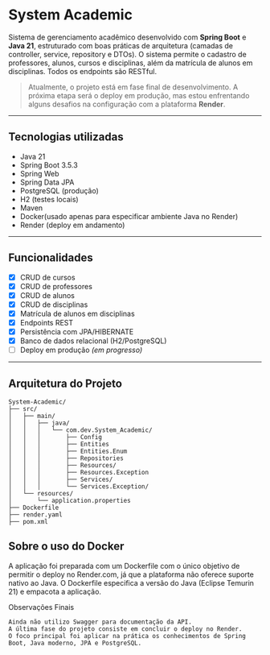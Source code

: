 #  System Academic

Sistema de gerenciamento acadêmico desenvolvido com **Spring Boot** e **Java 21**, estruturado com boas práticas de arquitetura (camadas de controller, service, repository e DTOs). O sistema permite o cadastro de professores, alunos, 
cursos e disciplinas, além da matrícula de alunos em disciplinas. Todos os endpoints são RESTful.

>  Atualmente, o projeto está em fase final de desenvolvimento. A próxima etapa será o deploy em produção, mas estou enfrentando alguns desafios na configuração com a plataforma **Render**.

---

##  Tecnologias utilizadas

- Java 21
- Spring Boot 3.5.3
- Spring Web
- Spring Data JPA
- PostgreSQL (produção)
- H2 (testes locais)
- Maven
- Docker(usado apenas para especificar ambiente Java no Render)
- Render (deploy em andamento)

---

##  Funcionalidades

- [x] CRUD de cursos
- [x] CRUD de professores
- [x] CRUD de alunos
- [x] CRUD de disciplinas
- [x] Matrícula de alunos em disciplinas
- [x] Endpoints REST
- [x] Persistência com JPA/HIBERNATE
- [x] Banco de dados relacional (H2/PostgreSQL)
- [ ] Deploy em produção *(em progresso)*

---

##  Arquitetura do Projeto
```
System-Academic/
├── src/
│   ├── main/
│   │   ├── java/
│   │   │   └── com.dev.System_Academic/
│   │   │       ├── Config
│   │   │       ├── Entities
│   │   │       ├── Entities.Enum
│   │   │       ├── Repositories
│   │   │       ├── Resources/
│   │   │       ├── Resources.Exception
│   │   │       ├── Services/
│   │   │       └── Services.Exception/
│   └── resources/
│       └── application.properties
├── Dockerfile
├── render.yaml
├── pom.xml
```

## Sobre o uso do Docker

A aplicação foi preparada com um Dockerfile com o único objetivo de permitir o deploy no Render.com, já que a plataforma não oferece suporte nativo ao Java. O Dockerfile especifica a versão do Java (Eclipse Temurin 21) e empacota a aplicação.

 Observações Finais

    Ainda não utilizo Swagger para documentação da API.
    A última fase do projeto consiste em concluir o deploy no Render.
    O foco principal foi aplicar na prática os conhecimentos de Spring Boot, Java moderno, JPA e PostgreSQL.

